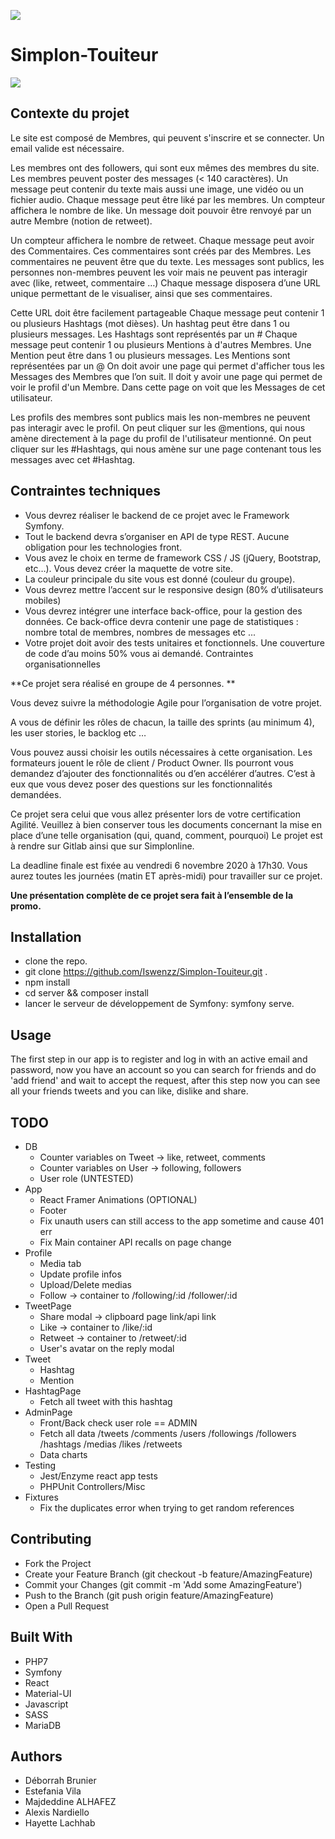 ![](https://i.imgur.com/XFvRaaO.png)

# Simplon-Touiteur
![](https://i.imgur.com/ZVvWsR5.png)

## Contexte du projet
Le site est composé de Membres, qui peuvent s'inscrire et se connecter. Un email valide est nécessaire. 

Les membres ont des followers, qui sont eux mêmes des membres du site. Les membres peuvent poster des messages (< 140 caractères). Un message peut contenir du texte mais aussi une image, une vidéo ou un fichier audio. Chaque message peut être liké par les membres. 
Un compteur affichera le nombre de like. Un message doit pouvoir être renvoyé par un autre Membre (notion de retweet). 

Un compteur affichera le nombre de retweet. Chaque message peut avoir des Commentaires. Ces commentaires sont créés par des Membres. Les commentaires ne peuvent être que du texte. Les messages sont publics, les personnes non-membres peuvent les voir mais ne peuvent pas interagir avec (like, retweet, commentaire …) Chaque message disposera d’une URL unique permettant de le visualiser, ainsi que ses commentaires. 

Cette URL doit être facilement partageable Chaque message peut contenir 1 ou plusieurs Hashtags (mot dièses). Un hashtag peut être dans 1 ou plusieurs messages. Les Hashtags sont représentés par un # Chaque message peut contenir 1 ou plusieurs Mentions à d'autres Membres. Une Mention peut être dans 1 ou plusieurs messages. Les Mentions sont représentées par un @ On doit avoir une page qui permet d'afficher tous les Messages des Membres que l’on suit. Il doit y avoir une page qui permet de voir le profil d'un Membre. Dans cette page on voit que les Messages de cet utilisateur. 

Les profils des membres sont publics mais les non-membres ne peuvent pas interagir avec le profil. On peut cliquer sur les @mentions, qui nous amène directement à la page du profil de l'utilisateur mentionné. On peut cliquer sur les #Hashtags, qui nous amène sur une page contenant tous les messages avec cet #Hashtag.

## Contraintes techniques
* Vous devrez réaliser le backend de ce projet avec le Framework Symfony. 
* Tout le backend devra s’organiser en API de type REST. Aucune obligation pour les technologies front. 
* Vous avez le choix en terme de framework CSS / JS (jQuery, Bootstrap, etc…). Vous devez créer la maquette de votre site. 
* La couleur principale du site vous est donné (couleur du groupe). 
* Vous devrez mettre l’accent sur le responsive design (80% d’utilisateurs mobiles) 
* Vous devrez intégrer une interface back-office, pour la gestion des données. Ce back-office devra contenir une page de statistiques : nombre total de membres, nombres de messages etc ... 
* Votre projet doit avoir des tests unitaires et fonctionnels. Une couverture de code d’au moins 50% vous ai demandé.
Contraintes organisationnelles

**Ce projet sera réalisé en groupe de 4 personnes. **

Vous devez suivre la méthodologie Agile pour l’organisation de votre projet. 

A vous de définir les rôles de chacun, la taille des sprints (au minimum 4), les user stories, le backlog etc … 

Vous pouvez aussi choisir les outils nécessaires à cette organisation. Les formateurs jouent le rôle de client / Product Owner. Ils pourront vous demandez d’ajouter des fonctionnalités ou d’en accélérer d’autres. C’est à eux que vous devez poser des questions sur les fonctionnalités demandées. 

Ce projet sera celui que vous allez présenter lors de votre certification Agilité. Veuillez à bien conserver tous les documents concernant la mise en place d’une telle organisation (qui, quand, comment, pourquoi) Le projet est à rendre sur Gitlab ainsi que sur Simplonline. 

La deadline finale est fixée au vendredi 6 novembre 2020 à 17h30. Vous aurez toutes les journées (matin ET après-midi) pour travailler sur ce projet.

**Une présentation complète de ce projet sera fait à l’ensemble de la promo.**

## Installation
* clone the repo.
* git clone https://github.com/Iswenzz/Simplon-Touiteur.git .
* npm install
* cd server && composer install
* lancer le serveur de développement de Symfony: symfony serve.

## Usage
The first step in our app is to register and log in with an active email and password, now you have an account so you can search for friends and do 'add friend' and wait to accept the request, after this step now you can see all your friends tweets and you can like, dislike and share.

## TODO
* DB
	* Counter variables on Tweet -> like, retweet, comments
	* Counter variables on User -> following, followers
	* User role (UNTESTED)
* App
	* React Framer Animations (OPTIONAL)
	* Footer
	* Fix unauth users can still access to the app sometime and cause 401 err
	* Fix Main container API recalls on page change
* Profile
	* Media tab
	* Update profile infos
	* Upload/Delete medias
	* Follow -> container to /following/:id /follower/:id
* TweetPage
	* Share modal -> clipboard page link/api link
	* Like -> container to /like/:id
	* Retweet -> container to /retweet/:id
	* User's avatar on the reply modal
* Tweet
	* Hashtag
	* Mention
* HashtagPage
	* Fetch all tweet with this hashtag
* AdminPage
	* Front/Back check user role == ADMIN
	* Fetch all data /tweets /comments /users /followings /followers /hashtags /medias /likes /retweets
	* Data charts
* Testing
	* Jest/Enzyme react app tests
	* PHPUnit Controllers/Misc
* Fixtures
	* Fix the duplicates error when trying to get random references

## Contributing
- Fork the Project
- Create your Feature Branch (git checkout -b feature/AmazingFeature)
- Commit your Changes (git commit -m 'Add some AmazingFeature')
- Push to the Branch (git push origin feature/AmazingFeature)
- Open a Pull Request

## Built With
* PHP7
* Symfony
* React
* Material-UI
* Javascript
* SASS
* MariaDB

## Authors
* Déborrah Brunier
* Estefania Vila
* Majdeddine ALHAFEZ
* Alexis Nardiello
* Hayette Lachhab
